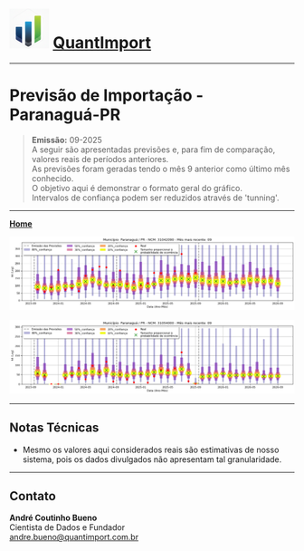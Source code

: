 # <img src="logo.png" alt="Logo QuantImport" width="70"> [QuantImport](https://quantimportbrazil.github.io/Sobre/)

---

# Previsão de Importação - Paranaguá-PR

> **Emissão:** 09-2025  
> A seguir são apresentadas previsões e, para fim de comparação, valores reais de períodos anteriores.  
> As previsões foram geradas tendo o mês 9 anterior como último mês conhecido.  
> O objetivo aqui é demonstrar o formato geral do gráfico.  
> Intervalos de confiança podem ser reduzidos através de 'tunning'.

---

**[Home](https://quantimportbrazil.github.io/Sobre/)**  



![Gráfico de Previsão](31042090.png)

![Gráfico de Previsão](31054000.png)

---

## Notas Técnicas
- Mesmo os valores aqui considerados reais são estimativas de nosso sistema, pois os dados divulgados não apresentam tal granularidade.

---

## Contato
**André Coutinho Bueno**  
Cientista de Dados e Fundador  
[andre.bueno@quantimport.com.br](mailto:andre.bueno@quantimport.com.br)